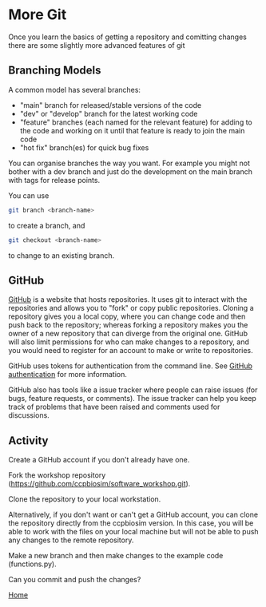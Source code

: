 # More Git

Once you learn the basics of getting a repository and comitting changes there are some slightly more advanced features of git

## Branching Models

A common model has several branches:
- "main" branch for released/stable versions of the code
- "dev" or "develop" branch for the latest working code
- "feature" branches (each named for the relevant feature) for adding to the code and working on it until that feature is ready to join the main code
- "hot fix" branch(es) for quick bug fixes


You can organise branches the way you want.
For example you might not bother with a dev branch and just do the development on the main branch with tags for release points.

You can use
```bash
git branch <branch-name>
```
to create a branch, and
```bash
git checkout <branch-name>
```
to change to an existing branch.

## GitHub

[GitHub](https://github.com) is a website that hosts repositories.
It uses git to interact with the repositories and allows you to "fork" or copy public repositories.
Cloning a repository gives you a local copy, where you can change code and then push back to the repository; whereas forking a repository makes you the owner of a new repository that can diverge from the original one.
GitHub will also limit permissions for who can make changes to a repository, and you would need to register for an account to make or write to repositories.

GitHub uses tokens for authentication from the command line.
See [GitHub authentication](https://docs.github.com/en/authentication/keeping-your-account-and-data-secure/managing-your-personal-access-tokens) for more information.

GitHub also has tools like a issue tracker where people can raise issues (for bugs, feature requests, or comments).
The issue tracker can help you keep track of problems that have been raised and comments used for discussions.

## Activity

Create a GitHub account if you don't already have one.

Fork the workshop repository (https://github.com/ccpbiosim/software_workshop.git).

Clone the repository to your local workstation.

Alternatively, if you don't want or can't get a GitHub account, you can clone the repository directly from the ccpbiosim version. In this case, you will be able to work with the files on your local machine but will not be able to push any changes to the remote repository.

Make a new branch and then make changes to the example code (functions.py).

Can you commit and push the changes?

[Home](../)

